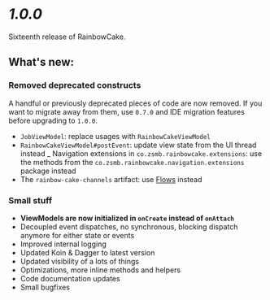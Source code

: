 # *1.0.0*

Sixteenth release of RainbowCake.

## What's new:

### Removed deprecated constructs

A handful or previously deprecated pieces of code are now removed. If you want to migrate away from them, use `0.7.0` and IDE migration features before upgrading to `1.0.0`.
 
- `JobViewModel`: replace usages with `RainbowCakeViewModel`
- `RainbowCakeViewModel#postEvent`: update view state from the UI thread instead
_ Navigation extensions in `co.zsmb.rainbowcake.extensions`: use the methods from the `co.zsmb.rainbowcake.navigation.extensions` package instead
- The `rainbow-cake-channels` artifact: use [Flows](https://rainbowcake.dev/best-practices/flows/) instead

### Small stuff

- **ViewModels are now initialized in `onCreate` instead of `onAttach`**
- Decoupled event dispatches, no synchronous, blocking dispatch anymore for either state or events
- Improved internal logging
- Updated Koin & Dagger to latest version
- Updated visibility of a lots of things
- Optimizations, more inline methods and helpers
- Code documentation updates
- Small bugfixes
